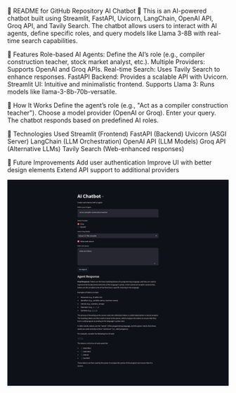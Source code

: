 📌 README for GitHub Repository
AI Chatbot 🤖
This is an AI-powered chatbot built using Streamlit, FastAPI, Uvicorn, LangChain, OpenAI API, Groq API, and Tavily Search.
The chatbot allows users to interact with AI agents, define specific roles, and query models like Llama 3-8B with real-time search capabilities.

🚀 Features
Role-based AI Agents: Define the AI’s role (e.g., compiler construction teacher, stock market analyst, etc.).
Multiple Providers: Supports OpenAI and Groq APIs.
Real-time Search: Uses Tavily Search to enhance responses.
FastAPI Backend: Provides a scalable API with Uvicorn.
Streamlit UI: Intuitive and minimalistic frontend.
Supports Llama 3: Runs models like llama-3-8b-70b-versatile.

🌟 How It Works
Define the agent’s role (e.g., "Act as a compiler construction teacher").
Choose a model provider (OpenAI or Groq).
Enter your query.
The chatbot responds based on predefined AI roles.

📌 Technologies Used
Streamlit (Frontend)
FastAPI (Backend)
Uvicorn (ASGI Server)
LangChain (LLM Orchestration)
OpenAI API (LLM Models)
Groq API (Alternative LLMs)
Tavily Search (Web-enhanced responses)

🎯 Future Improvements
Add user authentication
Improve UI with better design elements
Extend API support to additional providers

![image_alt](https://github.com/obaiddp/ai_chat_bot/blob/7aadb6f79d260adf307d978dcd096d6ac1c70216/c1.png)
